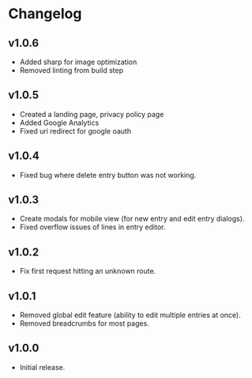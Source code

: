 # Changelog

## v1.0.6
- Added sharp for image optimization
- Removed linting from build step

## v1.0.5
- Created a landing page, privacy policy page
- Added Google Analytics
- Fixed uri redirect for google oauth

## v1.0.4
- Fixed bug where delete entry button was not working.

## v1.0.3
- Create modals for mobile view (for new entry and edit entry dialogs).
- Fixed overflow issues of lines in entry editor.

## v1.0.2
- Fix first request hitting an unknown route.

## v1.0.1
- Removed global edit feature (ability to edit multiple entries at once).
- Removed breadcrumbs for most pages.

## v1.0.0
- Initial release.
